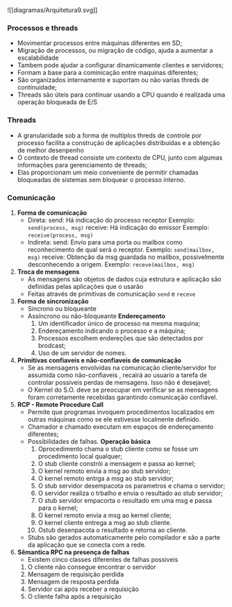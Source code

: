 ![[diagramas/Arquitetura9.svg]]
### Processos e threads
- Movimentar processos entre máquinas diferentes em SD;
- Migração de processos, ou migração de código, ajuda a aumentar a escalabilidade
- Tambem pode ajudar a configurar dinamicamente clientes e servidores;
- Formam a base para a cominicação entre maquinas diferentes;
- São organizados internamente e suportam ou não varias threds de continuidade;
- Threads são úteis para continuar usando a CPU quando é realizada uma operação bloqueada de E/S
### Threads
- A granularidade sob a forma de multiplos threds de controle por processo facilita a construção de aplicações distribuidas e a obtenção de melhor desenpenho
- O contexto de thread consiste um contexto de CPU, junto com algumas informações para gerenciamento de threads;
- Elas proporcionam um meio conveniente de permitir chamadas bloqueadas de sistemas sem bloquear o processo interno.
### Comunicação
1. **Forma de comunicação**
   - Direta:
     send: 
	     Há indicação do processo receptor
     Exemplo: 
	     `send(process, msg)`
     receive: 
	     Há indicação do emissor
     Exemplo: 
	     `receive(process, msg)`
   - Indireta:
     send: 
	     Envio para uma porta ou mailbox como reconhecimento de qual será o receptor.
     Exemplo: 
	     `send(mailbox, msg)`
     receive: 
	     Obtenção da msg guardada no mailbox, possivelmente desconhecendo a origem.
     Exemplo: 
	     `receve(mailbox, msg)`
2. **Troca de mensagens**
   - As mensagens são objetos de dados cuja estrutura e aplicação são definidas pelas aplicações que o usarão
   - Feitas através de primitivas de comunicação `send` e `receve`
3. **Forma de sincronização**
   - Síncrono ou bloqueante
   - Assíncrono ou não-bloqueante
   **Endereçamento**
	   1. Um identificador único de processo na mesma maquina;
	   2. Endereçamento indicando o processo e a máquina;
	   3. Processos escolhem endereções que são detectados por brodcast;
	   4. Uso de um servidor de nomes.
4. **Primitivas confiaveis e não-confiaveis de comunicação**
   - Se as mensagens envolvidas na comunicação cliente/servidor for assumida como não-confiaveis , recairá ao usuario a tarefa de controlar possiveis perdas de mensagens. Isso não é desejavel;
   - O Kernel do S.O. deve se preocupar em verificar se as mensagens foram corretamente recebidas garantindo comunicação confiável.
5. **RCP - Remote Procedure Call**
   - Permite que programas invoquem procedimentos localizados em outras máquinas como se ele estivesse localmente definido.
   - Chamador e chamado executam em espaços de endereçamento diferentes;
   - Possibilidades de falhas.
   **Operação básica**
	   1. Oprocedimento chama o stub cliente como se fosse um procedimento local qualquer;
	   2. O stub cliente constrói a mensagem e passa ao kernel;
	   3. O kernel remoto envia a msg ao stub servidor;
	   4. O kernel remoto entrga a msg ao stub servidor;
	   5. O stub servidor desempacota os parametros e chama o servidor;
	   6. O servidor realiza o trbalho e envia o resultado ao stub servidor;
	   7. O stub servidor empacorta o resultado em uma msg e passa para o kernel;
	   8. O kernel remoto envia a msg ao kernel cliente;
	   9. O kernel cliente entrega a msg ao stub cliente.
	   10. Ostub desenpacota o resultado e retorna ao cliente.
	- Stubs são gerados automaticamente pelo compilador e são a parte da aplicação que se conecta com a rede.
6. **Sêmantica RPC na presença de falhas**
   - Existem cinco classes diferentes de falhas possiveis
   1. O cliente não consegue encontrar o servidor
   2. Mensagem de requisição perdida
   3. Mensagem de resposta perdida
   4. Servidor cai após receber a requisição
   5. O cliente falha após a requisição